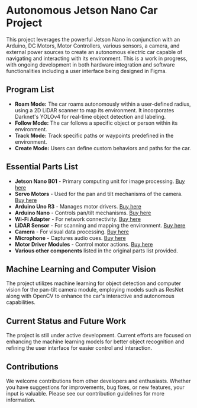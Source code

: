 # Autonomous Jetson Nano Car Project

This project leverages the powerful Jetson Nano in conjunction with an Arduino, DC Motors, Motor Controllers, various sensors, a camera, and external power sources to create an autonomous electric car capable of navigating and interacting with its environment. This is a work in progress, with ongoing development in both hardware integration and software functionalities including a user interface being designed in Figma.

## Program List

- **Roam Mode:** The car roams autonomously within a user-defined radius, using a 2D LiDAR scanner to map its environment. It incorporates Darknet's YOLOv4 for real-time object detection and labeling.
- **Follow Mode:** The car follows a specific object or person within its environment.
- **Track Mode:** Track specific paths or waypoints predefined in the environment.
- **Create Mode:** Users can define custom behaviors and paths for the car.

## Essential Parts List

- **Jetson Nano B01** - Primary computing unit for image processing. [Buy here](https://www.amazon.com/Yahboom-Jetson-Nano-4GB-Board/dp/B09T37PPRF)
- **Servo Motors** - Used for the pan and tilt mechanisms of the camera. [Buy here](https://www.amazon.com/Dorhea-Arduino-Helicopter-Airplane-Walking/dp/B07Q6JGWNV)
- **Arduino Uno R3** - Manages motor drivers. [Buy here](https://www.amazon.com/ELEGOO-Board-ATmega328P-ATMEGA16U2-Compliant/dp/B01EWOE0UU)
- **Arduino Nano** - Controls pan/tilt mechanisms. [Buy here](https://www.amazon.com/ELEGOO-Pre-soldered-ATmega-Compatible-Arduino/dp/B0D5LYFRQP)
- **Wi-Fi Adapter** - For network connectivity. [Buy here](https://www.amazon.com/TP-Link-Nano-Archer-T3U-Wireless/dp/B09KTDXPY3)
- **LiDAR Sensor** - For scanning and mapping the environment. [Buy here](https://www.amazon.com/Slamtec-RPLIDAR-Scanning-Avoidance-Navigation/dp/B07TJW5SXF)
- **Camera** - For visual data processing. [Buy here](https://www.amazon.com/innomaker-Computer-Raspberry-Support-Windows/dp/B0CLRJZG8D)
- **Microphone** - Captures audio cues. [Buy here](https://www.amazon.com/WWZMDiB-Performance-Microphone-Amplifier-CMA-4544PF-W/dp/B0BVHBCX66)
- **Motor Driver Modules** - Control motor actions. [Buy here](https://www.amazon.com/QCCAN-DRV8833-Module-Bridge-Controller/dp/B0BGLH27GG)
- **Various other components** listed in the original parts list provided.

## Machine Learning and Computer Vision

The project utilizes machine learning for object detection and computer vision for the pan-tilt camera module, employing models such as ResNet along with OpenCV to enhance the car's interactive and autonomous capabilities.

## Current Status and Future Work

The project is still under active development. Current efforts are focused on enhancing the machine learning models for better object recognition and refining the user interface for easier control and interaction.

## Contributions

We welcome contributions from other developers and enthusiasts. Whether you have suggestions for improvements, bug fixes, or new features, your input is valuable. Please see our contribution guidelines for more information.
